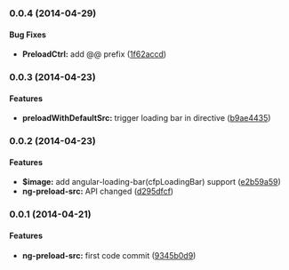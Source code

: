 <a name="0.0.4"></a>
### 0.0.4  (2014-04-29)


#### Bug Fixes

* **PreloadCtrl:** add @@ prefix ([1f62accd](https://github.com/tomchentw/ng-preload-src/commit/1f62accd6222b64697581465eca39d6ffc3740f0))


<a name="0.0.3"></a>
### 0.0.3  (2014-04-23)


#### Features

* **preloadWithDefaultSrc:** trigger loading bar in directive ([b9ae4435](https://github.com/tomchentw/ng-preload-src/commit/b9ae44351bfa51ddf4440ee05c95de08be92b5e8))


<a name="0.0.2"></a>
### 0.0.2  (2014-04-23)


#### Features

* **$image:** add angular-loading-bar(cfpLoadingBar) support ([e2b59a59](https://github.com/tomchentw/ng-preload-src/commit/e2b59a5933f26b7b5baa4277b3251e657b1f35c9))
* **ng-preload-src:** API changed ([d295dfcf](https://github.com/tomchentw/ng-preload-src/commit/d295dfcf892b574591f169d21b9683f7303050b5))


<a name="0.0.1"></a>
### 0.0.1  (2014-04-21)


#### Features

* **ng-preload-src:** first code commit ([9345b0d9](https://github.com/tomchentw/ng-preload-src/commit/9345b0d92e9a5c932f91ceed7c5c741ea99814a5))

